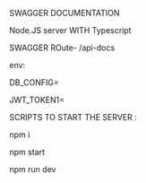 SWAGGER DOCUMENTATION

Node.JS server WITH Typescript

SWAGGER ROute- /api-docs

env:

DB_CONFIG=

JWT_TOKEN1=

SCRIPTS TO START THE SERVER :

npm i

npm start

npm run dev
